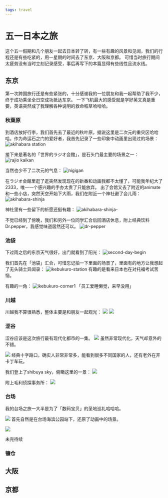 ```yaml
---
tags: travel
---
```

# 五一日本之旅

这个五一假期和几个朋友一起去日本转了转，有一些有趣的风景和见闻，我们的行程还是有些吃紧的，用一星期的时间去了东京、大阪和京都。
可惜当时旅行期间太疲劳没有当时立刻记录感受，事后再写下的本篇显得有些线性且流水线。

## 东京
第一次跨国旅行还是有些紧张的，十分感谢我的一位朋友和我一起帮助了我不少，终于成功乘坐全日空成功抵达东京。
一下飞机最大的感受就是学好英文真是重要，英语突然成了我理解各种说明的救命稻草哈哈哈。

### 秋葉原
到酒店放好行李，我们首先去了最近的秋叶原，据说这里是二次元的重灾区哈哈哈。作为命运石之门的爱好者，我首先记录了一些印象中动画里出现过的场景：
![akihabara station](media/travel-japan-2024/akihabara-station.jpg)

接下来是著名的「世界的ラジオ会館」，是石头门最主要的场景之一：
![rajio kaikan](media/travel-japan-2024/rajio-kangan.jpg)

当然也少不了二次元的气息：
![nigigan](media/travel-japan-2024/nijigan.jpg)

在ラジオ会館里逛了逛突然发现现在的新番和动画我都不太懂了，可能我年纪大了2333，唯一一个感兴趣的手办太贵了只能放弃。
出了会馆又去了附近的animate和一些小店，突然天空开始下大雨，我们在附近一个神社避了会儿雨：
![akihabara-shinja](media/travel-japan-2024/91747062840_.pic.jpg)

神社里有一些留下的祈愿还挺有趣：
![akihabara-shinja-](media/travel-japan-2024/111747062847_.pic.jpg)

不觉已经到了傍晚，我们和另外一位同学汇合后回酒店休息，附上经典饮料Dr.pepper，我感觉味道居然还可以。
![dr-pepper](media/travel-japan-2024/181747062862_.pic.jpg)

### 池袋
下过雨之后的东京天气很好，出门就看到了阳光：
![second-day-begin](media/travel-japan-2024/121747062851_.pic.jpg)

我们首先在「池袋」汇合，可惜忘记拍一下里面的场景了，里面有的地方让我想起了无头骑士异闻录：
![ikebukuro-station](media/travel-japan-2024/131747062854_.pic.jpg)
有趣的是看来日本也在对托福考试苦恼。

有趣的一角：
![ikebukuro-corner1](media/travel-japan-2024/141747062858_.pic.jpg)
「员工爱睡懒觉，来早没用」

### 川越
川越我不算很熟悉，整体主要是和朋友一起观光：
![](media/travel-japan-2024/161747062860_.pic.jpg)
![](media/travel-japan-2024/171747062861_.pic.jpg)

### 涩谷
涩谷应该是这次旅行最有现代化都市的一集。
![](media/travel-japan-2024/191747062885_.pic.jpg)
虽然非常现代化，天气却意外的不错。

![](media/travel-japan-2024/201747062887_.pic.jpg)
经典十字路口，确实人非常非常多，能看到很多不同国家的人，还有老外在开卡丁车玩。

我们登上了shibuya sky，俯瞰这里的一景：
![](media/travel-japan-2024/221747062890_.pic.jpg)

附上毛利侦探事务所：
![](media/travel-japan-2024/241747062892_.pic.jpg)

### 台场
我的台场之旅一大半是为了「数码宝贝」的圣地巡礼哈哈哈。

![](media/travel-japan-2024/321747062900_.pic.jpg)
首先自然是在台场海滨公园站下，还原了动画中的场景。

![](media/travel-japan-2024/331747062901_.pic.jpg)

未完待续

### 镰仓

## 大阪

## 京都
